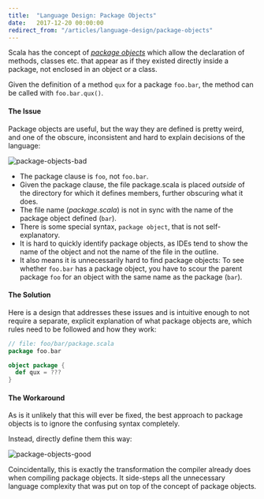 ```yaml
---
title:  "Language Design: Package Objects"
date:   2017-12-20 00:00:00
redirect_from: "/articles/language-design/package-objects"
---
```


Scala has the concept of
[_package objects_](http://www.scala-lang.org/docu/files/packageobjects/packageobjects.html)
which allow the declaration of methods, classes etc. that appear as if they
existed directly inside a package, not enclosed in an object or a class.

Given the definition of a method `qux` for a package `foo.bar`, the method can
be called with `foo.bar.qux()`.

#### The Issue

Package objects are useful, but the way they are defined is pretty weird, and
one of the obscure, inconsistent and hard to explain decisions of the language:

![package-objects-bad](/assets/img/package-objects-bad.png)

- The package clause is `foo`, not `foo.bar`.
- Given the package clause, the file package.scala is placed _outside_ of the
  directory for which it defines members, further obscuring what it does.
- The file name (_package.scala_) is not in sync with the name of the package
  object defined (`bar`).
- There is some special syntax, `package object`, that is not self-explanatory.
- It is hard to quickly identify package objects, as IDEs tend to show the name
  of the object and not the name of the file in the outline.
- It also means it is unnecessarily hard to find package objects: To see whether
  `foo.bar` has a package object, you have to scour the parent package `foo`
  for an object with the same name as the package (`bar`).

#### The Solution

Here is a design that addresses these issues and is intuitive enough to not
require a separate, explicit explanation of what package objects are, which
rules need to be followed and how they work:

```scala
// file: foo/bar/package.scala
package foo.bar

object package {
  def qux = ???
}
```

#### The Workaround

As is it unlikely that this will ever be fixed, the best approach to package
objects is to ignore the confusing syntax completely.

Instead, directly define them this way:

![package-objects-good](/assets/img/package-objects-good.png)

Coincidentally, this is exactly the transformation the compiler already does
when compiling package objects. It side-steps all the unnecessary language
complexity that was put on top of the concept of package objects.
